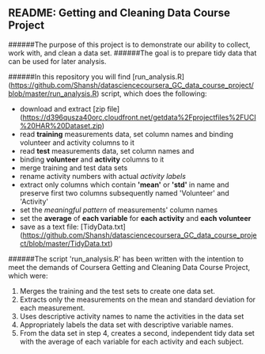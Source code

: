 ## README: Getting and Cleaning Data Course Project

######The purpose of this project is to demonstrate our ability to collect, work with, and clean a data set. 
######The goal is to prepare tidy data that can be used for later analysis.

######In this repository you will find [run_analysis.R] (https://github.com/Shansh/datasciencecoursera_GC_data_course_project/blob/master/run_analysis.R) script, which does  the following:

 - download and extract [zip file] (https://d396qusza40orc.cloudfront.net/getdata%2Fprojectfiles%2FUCI%20HAR%20Dataset.zip)
 - read **training** measurements data, set column names and binding volunteer and activity columns to it  
 - read **test** measurements data, set column names and 
 - binding **volunteer** and **activity** columns to it 
 - merge training and test data sets
 - rename activity numbers with actual *activity labels*
 - extract only columns which contain **'mean'** or **'std'** in name and preserve first two columns subsequently named 'Volunteer' and 'Activity'
 - set the *meaningful pattern* of measurements' column names
 - set the **average** of **each variable** for **each activity** and **each volunteer**
 - save as a text file: [TidyData.txt] (https://github.com/Shansh/datasciencecoursera_GC_data_course_project/blob/master/TidyData.txt)
    
######The script 'run_analysis.R' has been written with the intention to meet the demands of Coursera Getting and Cleaning Data Course Project, which were:

 1. Merges the training and the test sets to create one data set.
 2. Extracts only the measurements on the mean and standard deviation for each measurement.
 3. Uses descriptive activity names to name the activities in the data set
 4. Appropriately labels the data set with descriptive variable names.
 5. From the data set in step 4, creates a second, independent tidy data set with the average of each variable for each activity and each subject.
